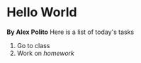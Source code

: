 # Hello World
**By Alex Polito**
Here is a list of today's tasks
1. Go to class
2. Work on *homework*
